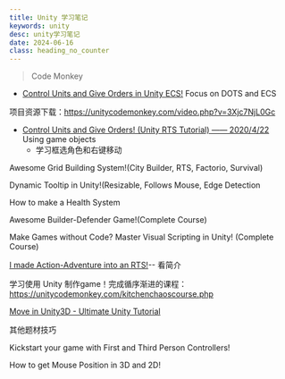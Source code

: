 ```yaml
---
title: Unity 学习笔记
keywords: unity
desc: unity学习笔记
date: 2024-06-16
class: heading_no_counter
---
```


> Code Monkey

- [Control Units and Give Orders in Unity ECS!](https://www.youtube.com/watch?v=3Xjc7NjL0Gc) Focus on DOTS and ECS

项目资源下载：https://unitycodemonkey.com/video.php?v=3Xjc7NjL0Gc

- [Control Units and Give Orders! (Unity RTS Tutorial)  —— 2020/4/22](https://www.youtube.com/watch?v=mCIkCXz9mxI&list=RDCMUCFK6NCbuCIVzA6Yj1G_ZqCg&start_radio=1) Using game objects
	- 学习框选角色和右键移动


Awesome Grid Building System!(City Builder, RTS, Factorio, Survival)

Dynamic Tooltip in Unity!(Resizable, Follows Mouse, Edge Detection

How to make a Health System

Awesome Builder-Defender Game!(Complete Course)

Make Games without Code? Master Visual Scripting in Unity! (Complete Course)

[I made Action-Adventure into an RTS!](https://www.youtube.com/watch?v=y601TRfoxc4)-- 看简介

学习使用 Unity 制作game！完成循序渐进的课程：https://unitycodemonkey.com/kitchenchaoscourse.php

[Move in Unity3D - Ultimate Unity Tutorial](https://www.youtube.com/watch?v=fyV77lN1Yl0)

其他题材技巧

Kickstart your game with First and Third Person Controllers!

How to get Mouse Position in 3D and 2D!

